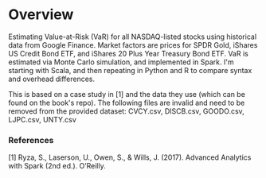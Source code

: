 # Overview
Estimating Value-at-Risk (VaR) for all NASDAQ-listed stocks using historical data from Google 
Finance. Market factors are prices for SPDR Gold, iShares US Credit Bond ETF, and iShares 20 Plus 
Year Treasury Bond ETF. VaR is estimated via Monte Carlo simulation, and implemented in Spark. I'm 
starting with Scala, and then repeating in Python and R to compare syntax and overhead differences.

This is based on a case study in [1] and the data they use (which can be found on the book's repo). 
The following files are invalid and need to be removed from the provided dataset:
CVCY.csv,
DISCB.csv,
GOODO.csv,
LJPC.csv,
UNTY.csv

### References
[1] Ryza, S., Laserson, U., Owen, S., & Wills, J. (2017). Advanced Analytics with Spark (2nd ed.). O’Reilly.